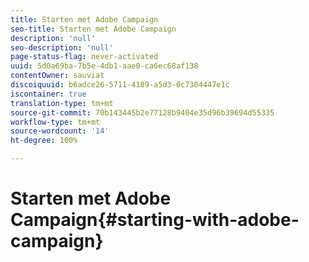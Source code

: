 ```yaml
---
title: Starten met Adobe Campaign
seo-title: Starten met Adobe Campaign
description: 'null'
seo-description: 'null'
page-status-flag: never-activated
uuid: 5d0a69ba-7b5e-4db1-aae0-ca6ec68af138
contentOwner: sauviat
discoiquuid: b6adce26-5711-4189-a5d3-0c7304447e1c
iscontainer: true
translation-type: tm+mt
source-git-commit: 70b143445b2e77128b9404e35d96b39694d55335
workflow-type: tm+mt
source-wordcount: '14'
ht-degree: 100%

---
```



# Starten met Adobe Campaign{#starting-with-adobe-campaign}

